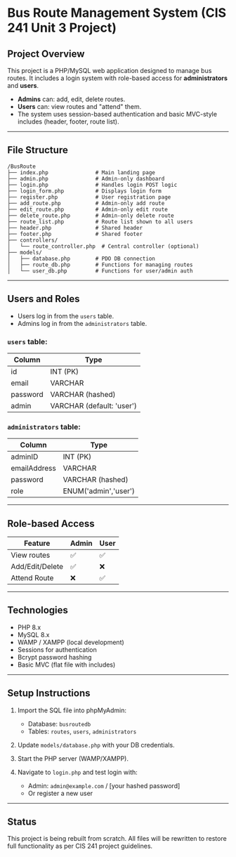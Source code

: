 # Bus Route Management System (CIS 241 Unit 3 Project)

## Project Overview

This project is a PHP/MySQL web application designed to manage bus routes. It includes a login system with role-based access for **administrators** and **users**.

- **Admins** can: add, edit, delete routes.
- **Users** can: view routes and "attend" them.
- The system uses session-based authentication and basic MVC-style includes (header, footer, route list).

---

## File Structure

```
/BusRoute
├── index.php               # Main landing page
├── admin.php               # Admin-only dashboard
├── login.php               # Handles login POST logic
├── login_form.php          # Displays login form
├── register.php            # User registration page
├── add_route.php           # Admin-only add route
├── edit_route.php          # Admin-only edit route
├── delete_route.php        # Admin-only delete route
├── route_list.php          # Route list shown to all users
├── header.php              # Shared header
├── footer.php              # Shared footer
├── controllers/
│   └── route_controller.php  # Central controller (optional)
├── models/
│   ├── database.php        # PDO DB connection
│   ├── route_db.php        # Functions for managing routes
│   └── user_db.php         # Functions for user/admin auth
```

---

##  Users and Roles

- Users log in from the `users` table.
- Admins log in from the `administrators` table.

### `users` table:

| Column     | Type      |
|------------|-----------|
| id         | INT (PK)  |
| email      | VARCHAR   |
| password   | VARCHAR (hashed) |
| admin      | VARCHAR (default: 'user') |

### `administrators` table:

| Column        | Type               |
|---------------|--------------------|
| adminID       | INT (PK)           |
| emailAddress  | VARCHAR            |
| password      | VARCHAR (hashed)   |
| role          | ENUM('admin','user') |

---

## Role-based Access

| Feature              | Admin | User |
|----------------------|-------|------|
| View routes          | ✅     | ✅    |
| Add/Edit/Delete      | ✅     | ❌    |
| Attend Route         | ❌     | ✅    |

---

## Technologies

- PHP 8.x
- MySQL 8.x
- WAMP / XAMPP (local development)
- Sessions for authentication
- Bcrypt password hashing
- Basic MVC (flat file with includes)

---

## Setup Instructions

1. Import the SQL file into phpMyAdmin:
   - Database: `busroutedb`
   - Tables: `routes`, `users`, `administrators`

2. Update `models/database.php` with your DB credentials.

3. Start the PHP server (WAMP/XAMPP).

4. Navigate to `login.php` and test login with:
   - Admin: `admin@example.com` / [your hashed password]
   - Or register a new user

---

## Status

This project is being rebuilt from scratch. All files will be rewritten to restore full functionality as per CIS 241 project guidelines.